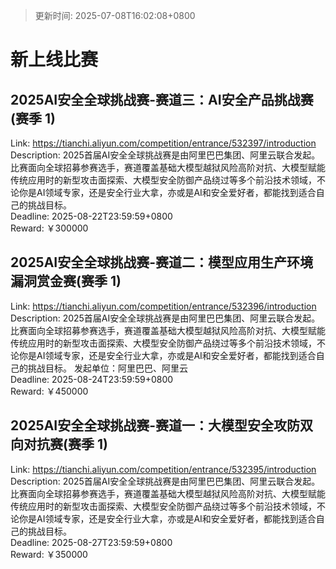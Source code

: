 > 更新时间: 2025-07-08T16:02:08+0800 

# 新上线比赛


## 2025AI安全全球挑战赛-赛道三：AI安全产品挑战赛(赛季 1)
Link: https://tianchi.aliyun.com/competition/entrance/532397/introduction  
Description: 2025首届AI安全全球挑战赛是由阿里巴巴集团、阿里云联合发起。比赛面向全球招募参赛选手，赛道覆盖基础大模型越狱风险高阶对抗、大模型赋能传统应用时的新型攻击面探索、大模型安全防御产品绕过等多个前沿技术领域，不论你是AI领域专家，还是安全行业大拿，亦或是AI和安全爱好者，都能找到适合自己的挑战目标。  
Deadline: 2025-08-22T23:59:59+0800  
Reward: ￥300000  

## 2025AI安全全球挑战赛-赛道二：模型应用生产环境漏洞赏金赛(赛季 1)
Link: https://tianchi.aliyun.com/competition/entrance/532396/introduction  
Description: 2025首届AI安全全球挑战赛是由阿里巴巴集团、阿里云联合发起。比赛面向全球招募参赛选手，赛道覆盖基础大模型越狱风险高阶对抗、大模型赋能传统应用时的新型攻击面探索、大模型安全防御产品绕过等多个前沿技术领域，不论你是AI领域专家，还是安全行业大拿，亦或是AI和安全爱好者，都能找到适合自己的挑战目标。
发起单位：阿里巴巴、阿里云  
Deadline: 2025-08-24T23:59:59+0800  
Reward: ￥450000  

## 2025AI安全全球挑战赛-赛道一：大模型安全攻防双向对抗赛(赛季 1)
Link: https://tianchi.aliyun.com/competition/entrance/532395/introduction  
Description: 2025首届AI安全全球挑战赛是由阿里巴巴集团、阿里云联合发起。比赛面向全球招募参赛选手，赛道覆盖基础大模型越狱风险高阶对抗、大模型赋能传统应用时的新型攻击面探索、大模型安全防御产品绕过等多个前沿技术领域，不论你是AI领域专家，还是安全行业大拿，亦或是AI和安全爱好者，都能找到适合自己的挑战目标。  
Deadline: 2025-08-27T23:59:59+0800  
Reward: ￥350000  

